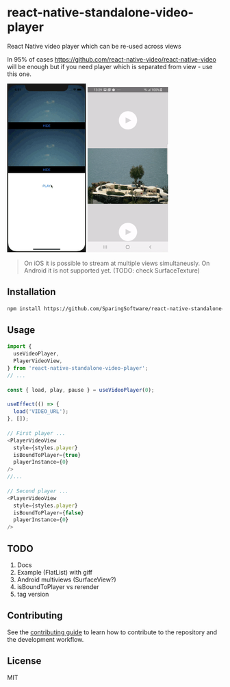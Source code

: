 # react-native-standalone-video-player

React Native video player which can be re-used across views 

In 95% of cases https://github.com/react-native-video/react-native-video will be enough but if you need player which is separated from view - use this one.

![video](https://github.com/SparingSoftware/react-native-standalone-video-player/blob/main/assets/ios_2views.gif)
![video](https://github.com/SparingSoftware/react-native-standalone-video-player/blob/main/assets/android_2views.gif)


> On iOS it is possible to stream at multiple views simultaneusly.
> On Android it is not supported yet. (TODO: check SurfaceTexture)


## Installation

```sh
npm install https://github.com/SparingSoftware/react-native-standalone-video-player
```

## Usage

```js
import {
  useVideoPlayer,
  PlayerVideoView,
} from 'react-native-standalone-video-player';
// ...

const { load, play, pause } = useVideoPlayer(0);

useEffect(() => {
  load('VIDEO_URL');
}, []);

// First player ...
<PlayerVideoView
  style={styles.player}
  isBoundToPlayer={true}
  playerInstance={0}
/>
//...

// Second player ...
<PlayerVideoView
  style={styles.player}
  isBoundToPlayer={false}
  playerInstance={0}
/>

```

## TODO
1) Docs
2) Example (FlatList) with giff
3) Android multiviews (SurfaceView?)
4) isBoundToPlayer vs rerender
5) tag version


## Contributing

See the [contributing guide](CONTRIBUTING.md) to learn how to contribute to the repository and the development workflow.

## License

MIT

